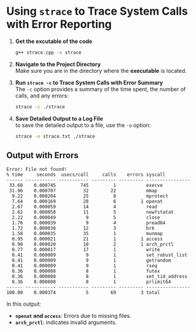 # Using `strace` to Trace System Calls with Error Reporting

1. **Get the excutable of the code**
   ```bash
   g++ strace.cpp -o strace
   ```
     
2. **Navigate to the Project Directory**  
   Make sure you are in the directory where the **executable** is located.
   
3. **Run `strace -c` to Trace System Calls with Error Summary**  
   The `-c` option provides a summary of the time spent, the number of calls, and any errors:
   ```bash
   strace -c ./strace
   ```
   
4. **Save Detailed Output to a Log File**  
   to save the detailed output to a file, use the `-o` option:
   ```bash
   strace -o strace.txt ./strace
   ```
   
## Output with Errors
```plaintext
Error: File not found!
% time     seconds  usecs/call     calls    errors syscall
------ ----------- ----------- --------- --------- ----------------
 33.68    0.000745         745         1           execve
 31.96    0.000707          32        22           mmap
  9.22    0.000204          25         8           mprotect
  7.64    0.000169          28         6         1 openat
  2.67    0.000059          14         4           read
  2.62    0.000058          11         5           newfstatat
  2.22    0.000049           9         5           close
  1.76    0.000039           9         4           pread64
  1.72    0.000038          12         3           brk
  1.58    0.000035          35         1           munmap
  0.95    0.000021          21         1         1 access
  0.90    0.000020          10         2         1 arch_prctl
  0.77    0.000017          17         1           write
  0.41    0.000009           9         1           set_robust_list
  0.41    0.000009           9         1           getrandom
  0.41    0.000009           9         1           rseq
  0.36    0.000008           8         1           futex
  0.36    0.000008           8         1           set_tid_address
  0.36    0.000008           8         1           prlimit64
------ ----------- ----------- --------- --------- ----------------
100.00    0.000374           5        69         3 total
```

In this output:
- **`openat` and `access`**: Errors due to missing files.
- **`arch_prctl`**: indicates invalid arguments.
